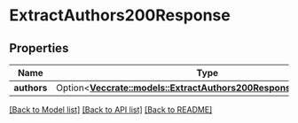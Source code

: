 # ExtractAuthors200Response

## Properties

Name | Type | Description | Notes
------------ | ------------- | ------------- | -------------
**authors** | Option<[**Vec<crate::models::ExtractAuthors200ResponseAuthorsInner>**](extractAuthors_200_response_authors_inner.md)> |  | [optional]

[[Back to Model list]](../README.md#documentation-for-models) [[Back to API list]](../README.md#documentation-for-api-endpoints) [[Back to README]](../README.md)


